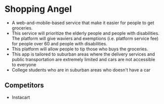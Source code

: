 # Shopping Angel
- A web-and-mobile-based service that make it easier for people to get groceries.
- This service will prioritize the elderly people and people with disabilities. The platform will give waviers and exemptions (i.e. platform service fee) for people over 60 and people with disabilities.
- This platform will allow people to tip those who buys the groceries.
- This app is tailored to suburban areas where the delivery services and public transportation are extremely limited and cars are not accessible to everyone
- College students who are in suburban areas who doesn't have a car

## Competitors
- Instacart
